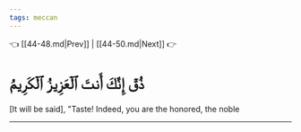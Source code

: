 ```yaml
---
tags: meccan
---
```


👈 [[44-48.md|Prev]] | [[44-50.md|Next]] 👉

# ذُقۡ إِنَّكَ أَنتَ ٱلۡعَزِيزُ ٱلۡكَرِيمُ

[It will be said], "Taste! Indeed, you are the honored, the noble

---


